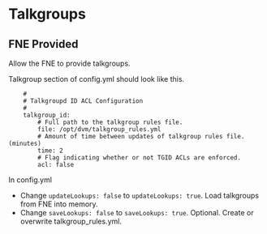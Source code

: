 # Talkgroups

## FNE Provided

Allow the FNE to provide talkgroups.

Talkgroup section of config.yml should look like this.
```
    #
    # Talkgroupd ID ACL Configuration
    #
    talkgroup_id:
        # Full path to the talkgroup rules file.
        file: /opt/dvm/talkgroup_rules.yml
        # Amount of time between updates of talkgroup rules file. (minutes)
        time: 2
        # Flag indicating whether or not TGID ACLs are enforced.
        acl: false
```

In config.yml
* Change `updateLookups: false` to `updateLookups: true`. Load talkgroups from FNE into memory.
* Change `saveLookups: false` to `saveLookups: true`. Optional. Create or overwrite talkgroup_rules.yml.
 
